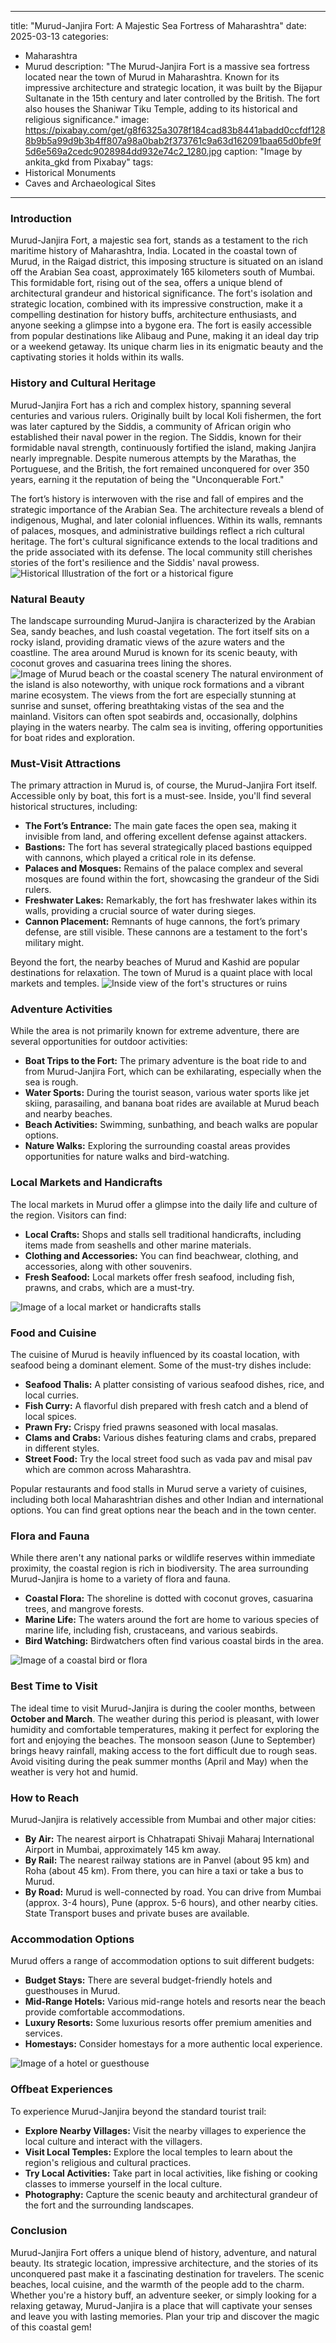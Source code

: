 
---
title: "Murud-Janjira Fort: A Majestic Sea Fortress of Maharashtra"
date: 2025-03-13
categories:
  - Maharashtra
  - Murud
description: "The Murud-Janjira Fort is a massive sea fortress located near the town of Murud in Maharashtra. Known for its impressive architecture and strategic location, it was built by the Bijapur Sultanate in the 15th century and later controlled by the British. The fort also houses the Shaniwar Tiku Temple, adding to its historical and religious significance."
image: https://pixabay.com/get/g8f6325a3078f184cad83b8441abadd0ccfdf1288b9b5a99d9b3b4ff807a98a0bab2f373761c9a63d162091baa65d0bfe9f5d6e569a2cedc9028984dd932e74c2_1280.jpg
caption: "Image by ankita_gkd from Pixabay"
tags: 
  - Historical Monuments
  - Caves and Archaeological Sites
---


### **Introduction**

Murud-Janjira Fort, a majestic sea fort, stands as a testament to the rich maritime history of Maharashtra, India. Located in the coastal town of Murud, in the Raigad district, this imposing structure is situated on an island off the Arabian Sea coast, approximately 165 kilometers south of Mumbai. This formidable fort, rising out of the sea, offers a unique blend of architectural grandeur and historical significance. The fort's isolation and strategic location, combined with its impressive construction, make it a compelling destination for history buffs, architecture enthusiasts, and anyone seeking a glimpse into a bygone era. The fort is easily accessible from popular destinations like Alibaug and Pune, making it an ideal day trip or a weekend getaway. Its unique charm lies in its enigmatic beauty and the captivating stories it holds within its walls.

### **History and Cultural Heritage**

Murud-Janjira Fort has a rich and complex history, spanning several centuries and various rulers. Originally built by local Koli fishermen, the fort was later captured by the Siddis, a community of African origin who established their naval power in the region. The Siddis, known for their formidable naval strength, continuously fortified the island, making Janjira nearly impregnable. Despite numerous attempts by the Marathas, the Portuguese, and the British, the fort remained unconquered for over 350 years, earning it the reputation of being the "Unconquerable Fort."

The fort’s history is interwoven with the rise and fall of empires and the strategic importance of the Arabian Sea. The architecture reveals a blend of indigenous, Mughal, and later colonial influences. Within its walls, remnants of palaces, mosques, and administrative buildings reflect a rich cultural heritage. The fort's cultural significance extends to the local traditions and the pride associated with its defense. The local community still cherishes stories of the fort's resilience and the Siddis' naval prowess. <img src="placeholder_image_history.jpg" alt="Historical Illustration of the fort or a historical figure">

### **Natural Beauty**

The landscape surrounding Murud-Janjira is characterized by the Arabian Sea, sandy beaches, and lush coastal vegetation. The fort itself sits on a rocky island, providing dramatic views of the azure waters and the coastline. The area around Murud is known for its scenic beauty, with coconut groves and casuarina trees lining the shores. <img src="placeholder_image_natural_beauty.jpg" alt="Image of Murud beach or the coastal scenery"> The natural environment of the island is also noteworthy, with unique rock formations and a vibrant marine ecosystem. The views from the fort are especially stunning at sunrise and sunset, offering breathtaking vistas of the sea and the mainland. Visitors can often spot seabirds and, occasionally, dolphins playing in the waters nearby. The calm sea is inviting, offering opportunities for boat rides and exploration.

### **Must-Visit Attractions**

The primary attraction in Murud is, of course, the Murud-Janjira Fort itself. Accessible only by boat, this fort is a must-see. Inside, you'll find several historical structures, including:

*   **The Fort’s Entrance:** The main gate faces the open sea, making it invisible from land, and offering excellent defense against attackers.
*   **Bastions:** The fort has several strategically placed bastions equipped with cannons, which played a critical role in its defense.
*   **Palaces and Mosques:** Remains of the palace complex and several mosques are found within the fort, showcasing the grandeur of the Sidi rulers.
*   **Freshwater Lakes:** Remarkably, the fort has freshwater lakes within its walls, providing a crucial source of water during sieges.
*   **Cannon Placement:** Remnants of huge cannons, the fort’s primary defense, are still visible. These cannons are a testament to the fort's military might.

Beyond the fort, the nearby beaches of Murud and Kashid are popular destinations for relaxation. The town of Murud is a quaint place with local markets and temples. <img src="placeholder_image_fort_interiors.jpg" alt="Inside view of the fort's structures or ruins">

### **Adventure Activities**

While the area is not primarily known for extreme adventure, there are several opportunities for outdoor activities:

*   **Boat Trips to the Fort:** The primary adventure is the boat ride to and from Murud-Janjira Fort, which can be exhilarating, especially when the sea is rough.
*   **Water Sports:** During the tourist season, various water sports like jet skiing, parasailing, and banana boat rides are available at Murud beach and nearby beaches.
*   **Beach Activities:** Swimming, sunbathing, and beach walks are popular options.
*   **Nature Walks:** Exploring the surrounding coastal areas provides opportunities for nature walks and bird-watching.

### **Local Markets and Handicrafts**

The local markets in Murud offer a glimpse into the daily life and culture of the region. Visitors can find:

*   **Local Crafts:** Shops and stalls sell traditional handicrafts, including items made from seashells and other marine materials.
*   **Clothing and Accessories:** You can find beachwear, clothing, and accessories, along with other souvenirs.
*   **Fresh Seafood:** Local markets offer fresh seafood, including fish, prawns, and crabs, which are a must-try.

<img src="placeholder_image_local_market.jpg" alt="Image of a local market or handicrafts stalls">

### **Food and Cuisine**

The cuisine of Murud is heavily influenced by its coastal location, with seafood being a dominant element. Some of the must-try dishes include:

*   **Seafood Thalis:** A platter consisting of various seafood dishes, rice, and local curries.
*   **Fish Curry:** A flavorful dish prepared with fresh catch and a blend of local spices.
*   **Prawn Fry:** Crispy fried prawns seasoned with local masalas.
*   **Clams and Crabs:** Various dishes featuring clams and crabs, prepared in different styles.
*   **Street Food:** Try the local street food such as vada pav and misal pav which are common across Maharashtra.

Popular restaurants and food stalls in Murud serve a variety of cuisines, including both local Maharashtrian dishes and other Indian and international options. You can find great options near the beach and in the town center.

### **Flora and Fauna**

While there aren't any national parks or wildlife reserves within immediate proximity, the coastal region is rich in biodiversity. The area surrounding Murud-Janjira is home to a variety of flora and fauna.

*   **Coastal Flora:** The shoreline is dotted with coconut groves, casuarina trees, and mangrove forests.
*   **Marine Life:** The waters around the fort are home to various species of marine life, including fish, crustaceans, and various seabirds.
*   **Bird Watching:** Birdwatchers often find various coastal birds in the area.

<img src="placeholder_image_local_flora_fauna.jpg" alt="Image of a coastal bird or flora">

### **Best Time to Visit**

The ideal time to visit Murud-Janjira is during the cooler months, between **October and March**. The weather during this period is pleasant, with lower humidity and comfortable temperatures, making it perfect for exploring the fort and enjoying the beaches. The monsoon season (June to September) brings heavy rainfall, making access to the fort difficult due to rough seas. Avoid visiting during the peak summer months (April and May) when the weather is very hot and humid.

### **How to Reach**

Murud-Janjira is relatively accessible from Mumbai and other major cities:

*   **By Air:** The nearest airport is Chhatrapati Shivaji Maharaj International Airport in Mumbai, approximately 145 km away.
*   **By Rail:** The nearest railway stations are in Panvel (about 95 km) and Roha (about 45 km). From there, you can hire a taxi or take a bus to Murud.
*   **By Road:** Murud is well-connected by road. You can drive from Mumbai (approx. 3-4 hours), Pune (approx. 5-6 hours), and other nearby cities. State Transport buses and private buses are available.

### **Accommodation Options**

Murud offers a range of accommodation options to suit different budgets:

*   **Budget Stays:** There are several budget-friendly hotels and guesthouses in Murud.
*   **Mid-Range Hotels:** Various mid-range hotels and resorts near the beach provide comfortable accommodations.
*   **Luxury Resorts:** Some luxurious resorts offer premium amenities and services.
*   **Homestays:** Consider homestays for a more authentic local experience.

<img src="placeholder_image_accommodation.jpg" alt="Image of a hotel or guesthouse">

### **Offbeat Experiences**

To experience Murud-Janjira beyond the standard tourist trail:

*   **Explore Nearby Villages:** Visit the nearby villages to experience the local culture and interact with the villagers.
*   **Visit Local Temples:** Explore the local temples to learn about the region's religious and cultural practices.
*   **Try Local Activities:** Take part in local activities, like fishing or cooking classes to immerse yourself in the local culture.
*   **Photography:** Capture the scenic beauty and architectural grandeur of the fort and the surrounding landscapes.

### **Conclusion**

Murud-Janjira Fort offers a unique blend of history, adventure, and natural beauty. Its strategic location, impressive architecture, and the stories of its unconquered past make it a fascinating destination for travelers. The scenic beaches, local cuisine, and the warmth of the people add to the charm. Whether you're a history buff, an adventure seeker, or simply looking for a relaxing getaway, Murud-Janjira is a place that will captivate your senses and leave you with lasting memories. Plan your trip and discover the magic of this coastal gem!


